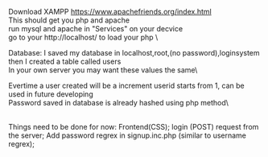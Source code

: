 Download XAMPP https://www.apachefriends.org/index.html \
This should get you php and apache \
run mysql and apache in "Services" on your decvice\
go to your http://localhost/ to load your php \

Database: I saved my database in localhost,root,(no password),loginsystem \
then I created a table called users\
In your own server you may want these values the same\

Evertime a user created will be a increment userid starts from 1, can be used in future developing\
Password saved in database is already hashed using php method\


\
Things need to be done for now: 
Frontend(CSS); login (POST) request from the server; Add password regrex in signup.inc.php (similar to username regrex); 
